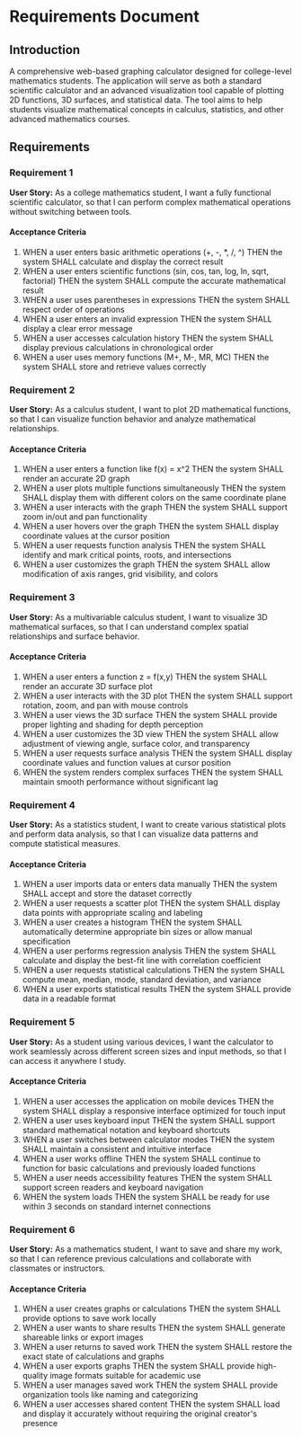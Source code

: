 # Requirements Document

## Introduction

A comprehensive web-based graphing calculator designed for college-level mathematics students. The application will serve as both a standard scientific calculator and an advanced visualization tool capable of plotting 2D functions, 3D surfaces, and statistical data. The tool aims to help students visualize mathematical concepts in calculus, statistics, and other advanced mathematics courses.

## Requirements

### Requirement 1

**User Story:** As a college mathematics student, I want a fully functional scientific calculator, so that I can perform complex mathematical operations without switching between tools.

#### Acceptance Criteria

1. WHEN a user enters basic arithmetic operations (+, -, *, /, ^) THEN the system SHALL calculate and display the correct result
2. WHEN a user enters scientific functions (sin, cos, tan, log, ln, sqrt, factorial) THEN the system SHALL compute the accurate mathematical result
3. WHEN a user uses parentheses in expressions THEN the system SHALL respect order of operations
4. WHEN a user enters an invalid expression THEN the system SHALL display a clear error message
5. WHEN a user accesses calculation history THEN the system SHALL display previous calculations in chronological order
6. WHEN a user uses memory functions (M+, M-, MR, MC) THEN the system SHALL store and retrieve values correctly

### Requirement 2

**User Story:** As a calculus student, I want to plot 2D mathematical functions, so that I can visualize function behavior and analyze mathematical relationships.

#### Acceptance Criteria

1. WHEN a user enters a function like f(x) = x^2 THEN the system SHALL render an accurate 2D graph
2. WHEN a user plots multiple functions simultaneously THEN the system SHALL display them with different colors on the same coordinate plane
3. WHEN a user interacts with the graph THEN the system SHALL support zoom in/out and pan functionality
4. WHEN a user hovers over the graph THEN the system SHALL display coordinate values at the cursor position
5. WHEN a user requests function analysis THEN the system SHALL identify and mark critical points, roots, and intersections
6. WHEN a user customizes the graph THEN the system SHALL allow modification of axis ranges, grid visibility, and colors

### Requirement 3

**User Story:** As a multivariable calculus student, I want to visualize 3D mathematical surfaces, so that I can understand complex spatial relationships and surface behavior.

#### Acceptance Criteria

1. WHEN a user enters a function z = f(x,y) THEN the system SHALL render an accurate 3D surface plot
2. WHEN a user interacts with the 3D plot THEN the system SHALL support rotation, zoom, and pan with mouse controls
3. WHEN a user views the 3D surface THEN the system SHALL provide proper lighting and shading for depth perception
4. WHEN a user customizes the 3D view THEN the system SHALL allow adjustment of viewing angle, surface color, and transparency
5. WHEN a user requests surface analysis THEN the system SHALL display coordinate values and function values at cursor position
6. WHEN the system renders complex surfaces THEN the system SHALL maintain smooth performance without significant lag

### Requirement 4

**User Story:** As a statistics student, I want to create various statistical plots and perform data analysis, so that I can visualize data patterns and compute statistical measures.

#### Acceptance Criteria

1. WHEN a user imports data or enters data manually THEN the system SHALL accept and store the dataset correctly
2. WHEN a user requests a scatter plot THEN the system SHALL display data points with appropriate scaling and labeling
3. WHEN a user creates a histogram THEN the system SHALL automatically determine appropriate bin sizes or allow manual specification
4. WHEN a user performs regression analysis THEN the system SHALL calculate and display the best-fit line with correlation coefficient
5. WHEN a user requests statistical calculations THEN the system SHALL compute mean, median, mode, standard deviation, and variance
6. WHEN a user exports statistical results THEN the system SHALL provide data in a readable format

### Requirement 5

**User Story:** As a student using various devices, I want the calculator to work seamlessly across different screen sizes and input methods, so that I can access it anywhere I study.

#### Acceptance Criteria

1. WHEN a user accesses the application on mobile devices THEN the system SHALL display a responsive interface optimized for touch input
2. WHEN a user uses keyboard input THEN the system SHALL support standard mathematical notation and keyboard shortcuts
3. WHEN a user switches between calculator modes THEN the system SHALL maintain a consistent and intuitive interface
4. WHEN a user works offline THEN the system SHALL continue to function for basic calculations and previously loaded functions
5. WHEN a user needs accessibility features THEN the system SHALL support screen readers and keyboard navigation
6. WHEN the system loads THEN the system SHALL be ready for use within 3 seconds on standard internet connections

### Requirement 6

**User Story:** As a mathematics student, I want to save and share my work, so that I can reference previous calculations and collaborate with classmates or instructors.

#### Acceptance Criteria

1. WHEN a user creates graphs or calculations THEN the system SHALL provide options to save work locally
2. WHEN a user wants to share results THEN the system SHALL generate shareable links or export images
3. WHEN a user returns to saved work THEN the system SHALL restore the exact state of calculations and graphs
4. WHEN a user exports graphs THEN the system SHALL provide high-quality image formats suitable for academic use
5. WHEN a user manages saved work THEN the system SHALL provide organization tools like naming and categorizing
6. WHEN a user accesses shared content THEN the system SHALL load and display it accurately without requiring the original creator's presence